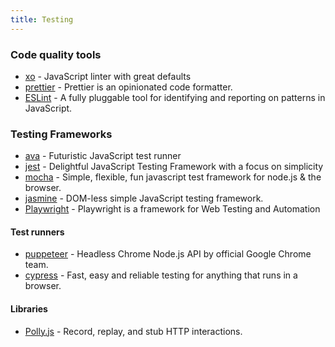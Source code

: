 ```yaml
---
title: Testing
---
```


### Code quality tools

- [xo](https://github.com/xojs/xo) - JavaScript linter with great defaults
- [prettier](https://github.com/prettier/prettier) - Prettier is an opinionated code formatter.
- [ESLint](https://github.com/eslint/eslint) - A fully pluggable tool for identifying and reporting on patterns in
  JavaScript.

### Testing Frameworks

- [ava](https://github.com/avajs/ava) - Futuristic JavaScript test runner
- [jest](https://jestjs.io/) - Delightful JavaScript Testing Framework with a focus on simplicity
- [mocha](https://github.com/mochajs/mocha) - Simple, flexible, fun javascript test framework for node.js & the browser.
- [jasmine](https://github.com/jasmine/jasmine) - DOM-less simple JavaScript testing framework.
- [Playwright](https://github.com/microsoft/playwright) - Playwright is a framework for Web Testing and Automation

#### Test runners

- [puppeteer](https://pptr.dev/) - Headless Chrome Node.js API by official Google Chrome team.
- [cypress](https://www.cypress.io/) - Fast, easy and reliable testing for anything that runs in a browser.

#### Libraries

- [Polly.js](https://netflix.github.io/pollyjs) - Record, replay, and stub HTTP interactions.

